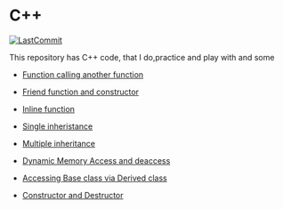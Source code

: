 # C++
[![LastCommit](https://img.shields.io/github/last-commit/balaji303/C-plusplus.svg?style=social)](https://github.com/balaji303/C-plusplus/commits/master)


This repository has C++ code, that I do,practice and play with and some

- [Function calling another function](https://github.com/balaji303/C-plusplus/blob/master/Function%20calling%20another%20function.cpp)
- [Friend function and constructor](https://github.com/balaji303/C-plusplus/blob/master/friendFunction.cpp)
- [Inline function](https://github.com/balaji303/C-plusplus/blob/master/inlinefunction.cpp)
- [Single inheristance](https://github.com/balaji303/C-plusplus/blob/master/SingleInheristance.cpp)
- [Multiple inheritance](https://github.com/balaji303/C-plusplus/blob/master/Multiple%20inheritance.cpp)
- [Dynamic Memory Access and deaccess](https://github.com/balaji303/C-plusplus/blob/master/DynamicMemoryAccess.cpp)
- [Accessing Base class via Derived class](https://github.com/balaji303/C-plusplus/blob/master/AccessingBaseclassviaDerived.cpp)

- [Constructor and Destructor ](https://github.com/balaji303/C-plusplus/blob/master/Constructor%20and%20destructor.cpp)
